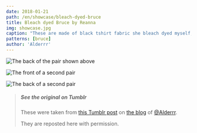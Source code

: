 ```yaml
---
date: 2018-01-21
path: /en/showcase/bleach-dyed-bruce
title: Bleach dyed Bruce by Reanna
img: showcase.jpg
caption: "These are made of black tshirt fabric she bleach dyed myself, using desert plants for the design."
patterns: [bruce]
author: 'Alderrr'
---
```

![The back of the pair shown above](/img/showcase/bleach-dyed-bruce/1-back.jpg) 
 
![The front of a second pair](/img/showcase/bleach-dyed-bruce/2-front.jpg)

![The back of a second pair](/img/showcase/bleach-dyed-bruce/2-back.jpg)

> ##### See the original on Tumblr
> These were taken from [this Tumblr post](http://alderrr.tumblr.com/post/168948306776/christmas-crafting-2-pairs-of-mens-underwear)
> on [the blog](http://alderrr.tumblr.com/) of [@Alderrr](/users/Alderrr).
>
> They are reposted here with permission.
